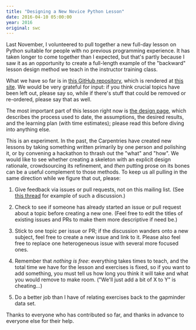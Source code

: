 ```yaml
---
title: "Designing a New Novice Python Lesson"
date: 2016-04-10 05:00:00
year: 2016
original: swc
---
```


Last November,
I volunteered to pull together a new full-day lesson on Python suitable for people with no previous programming experience.
It has taken longer to come together than I expected,
but that's partly because I saw it as an opportunity to create a full-length example of
the "backward" lesson design method we teach in the instructor training class.

What we have so far is in [this GitHub repository][lesson-repo],
which is rendered at [this site][lesson-site].
We would be very grateful for input:
if you think crucial topics have been left out,
please say so,
while if there's stuff that could be removed or re-ordered,
please say that as well.

The most important part of this lesson right now is [the design page][design],
which describes the process used to date,
the assumptions,
the desired results,
and the learning plan (with time estimates);
please read this before diving into anything else.

This is an experiment.
In the past,
the Carpentries have created new lessons by taking something written primarily by one person and polishing it,
or by convening a hackathon to thrash out the "what" and "how".
We would like to see whether creating a skeleton with an explicit design rationale,
crowdsourcing its refinement,
and *then* putting prose on its bones
can be a useful complement to those methods.
To keep us all pulling in the same direction while we figure that out,
please:

1.  Give feedback via issues or pull requests,
    not on this mailing list.
    (See [this thread][dictionaries] for example of such a discussion.)

2.  Check to see if someone has already started an issue or pull request about a topic before creating a new one.
    (Feel free to edit the titles of existing issues and PRs to make them more descriptive if need be.)

3.  Stick to one topic per issue or PR;
    if the discussion wanders onto a new subject,
    feel free to create a new issue and link to it.
    Please also feel free to replace one heterogeneous issue with several more focused ones.

4.  Remember that *nothing is free*:
    everything takes times to teach,
    and the total time we have for the lesson and exercises is fixed,
    so if you want to add something,
    you must tell us how long you think it will take and what you would remove to make room.
    ("We'll just add a bit of X to Y" is cheating...)

5.  Do a better job than I have of relating exercises back to the gapminder data set.

Thanks to everyone who has contributed so far,
and thanks in advance to everyone else for their help.

[design]: http://swcarpentry.github.io/python-novice-gapminder/design.html
[dictionaries]: https://github.com/swcarpentry/python-novice-gapminder/issues/35
[lesson-repo]: https://github.com/swcarpentry/python-novice-gapminder
[lesson-site]: http://swcarpentry.github.io/python-novice-gapminder/design.html
